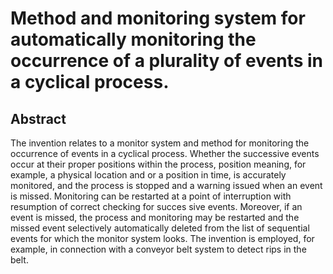 # Method and monitoring system for automatically monitoring the occurrence of a plurality of events in a cyclical process.

## Abstract
The invention relates to a monitor system and method for monitoring the occurrence of events in a cyclical process. Whether the successive events occur at their proper positions within the process, position meaning, for example, a physical location and or a position in time, is accurately monitored, and the process is stopped and a warning issued when an event is missed. Monitoring can be restarted at a point of interruption with resumption of correct checking for succes sive events. Moreover, if an event is missed, the process and monitoring may be restarted and the missed event selectively automatically deleted from the list of sequential events for which the monitor system looks. The invention is employed, for example, in connection with a conveyor belt system to detect rips in the belt.
